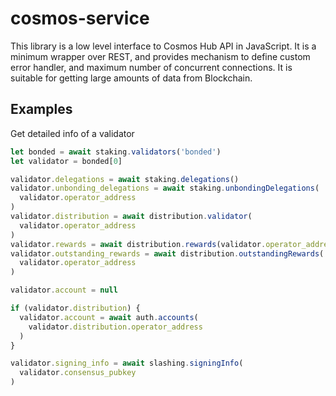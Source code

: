 # cosmos-service

This library is a low level interface to Cosmos Hub API in JavaScript. It is a minimum wrapper over REST, and provides mechanism to define custom error handler, and maximum number of concurrent connections. It is suitable for getting large amounts of data from Blockchain.

## Examples

Get detailed info of a validator

```javascript
let bonded = await staking.validators('bonded')
let validator = bonded[0]

validator.delegations = await staking.delegations()
validator.unbonding_delegations = await staking.unbondingDelegations(
  validator.operator_address
)
validator.distribution = await distribution.validator(
  validator.operator_address
)
validator.rewards = await distribution.rewards(validator.operator_address)
validator.outstanding_rewards = await distribution.outstandingRewards(
  validator.operator_address
)

validator.account = null

if (validator.distribution) {
  validator.account = await auth.accounts(
    validator.distribution.operator_address
  )
}

validator.signing_info = await slashing.signingInfo(
  validator.consensus_pubkey
)

```
